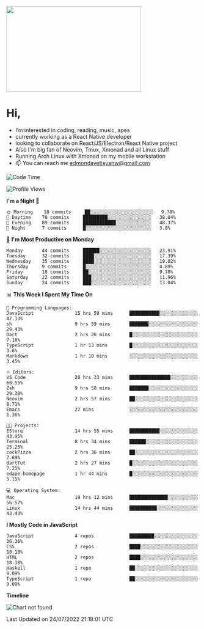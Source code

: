 <kbd><img src="https://c.tenor.com/76XxFDBUu48AAAAC/frustrated-mad.gif" width="352" height="224" /></kbd>
#  Hi,
-  I’m interested in coding, reading, music, apes
-  currently working as a React Native developer
-  looking to collaborate on React/JS/Electron/React Native project
-  Also I'm big fan of Neovim, Tmux, Xmonad and all Linux stuff
-  Running Arch Linux with Xmonad on my mobile workstation
- 📫 You can reach me edmondavetisyanw@gmail.com
<!---
edavetisyan/edavetisyan is a ✨ special ✨ repository because its `README.md` (this file) appears on your GitHub profile.
You can click the Preview link to take a look at your changes.
--->

<!--START_SECTION:waka-->
![Code Time](http://img.shields.io/badge/Code%20Time-575%20hrs%2055%20mins-blue)

![Profile Views](http://img.shields.io/badge/Profile%20Views-241-blue)

**I'm a Night 🦉** 

```text
🌞 Morning    18 commits     ██░░░░░░░░░░░░░░░░░░░░░░░   9.78% 
🌆 Daytime    70 commits     █████████░░░░░░░░░░░░░░░░   38.04% 
🌃 Evening    89 commits     ████████████░░░░░░░░░░░░░   48.37% 
🌙 Night      7 commits      █░░░░░░░░░░░░░░░░░░░░░░░░   3.8%

```
📅 **I'm Most Productive on Monday** 

```text
Monday       44 commits     ██████░░░░░░░░░░░░░░░░░░░   23.91% 
Tuesday      32 commits     ████░░░░░░░░░░░░░░░░░░░░░   17.39% 
Wednesday    35 commits     ████░░░░░░░░░░░░░░░░░░░░░   19.02% 
Thursday     9 commits      █░░░░░░░░░░░░░░░░░░░░░░░░   4.89% 
Friday       18 commits     ██░░░░░░░░░░░░░░░░░░░░░░░   9.78% 
Saturday     22 commits     ███░░░░░░░░░░░░░░░░░░░░░░   11.96% 
Sunday       24 commits     ███░░░░░░░░░░░░░░░░░░░░░░   13.04%

```


📊 **This Week I Spent My Time On** 

```text
💬 Programming Languages: 
JavaScript               15 hrs 59 mins      ███████████░░░░░░░░░░░░░░   47.13% 
sh                       9 hrs 59 mins       ███████░░░░░░░░░░░░░░░░░░   29.43% 
Dart                     2 hrs 26 mins       █░░░░░░░░░░░░░░░░░░░░░░░░   7.18% 
TypeScript               1 hr 13 mins        █░░░░░░░░░░░░░░░░░░░░░░░░   3.6% 
Markdown                 1 hr 10 mins        ░░░░░░░░░░░░░░░░░░░░░░░░░   3.45%

🔥 Editors: 
VS Code                  20 hrs 33 mins      ███████████████░░░░░░░░░░   60.55% 
Zsh                      9 hrs 58 mins       ███████░░░░░░░░░░░░░░░░░░   29.38% 
Neovim                   2 hrs 57 mins       ██░░░░░░░░░░░░░░░░░░░░░░░   8.71% 
Emacs                    27 mins             ░░░░░░░░░░░░░░░░░░░░░░░░░   1.36%

🐱‍💻 Projects: 
EStore                   14 hrs 55 mins      ███████████░░░░░░░░░░░░░░   43.95% 
Terminal                 8 hrs 34 mins       ██████░░░░░░░░░░░░░░░░░░░   25.25% 
cockPizza                2 hrs 36 mins       ██░░░░░░░░░░░░░░░░░░░░░░░   7.69% 
dartTut                  2 hrs 27 mins       █░░░░░░░░░░░░░░░░░░░░░░░░   7.25% 
edape-homepage           1 hr 44 mins        █░░░░░░░░░░░░░░░░░░░░░░░░   5.15%

💻 Operating System: 
Mac                      19 hrs 12 mins      ██████████████░░░░░░░░░░░   56.57% 
Linux                    14 hrs 44 mins      ██████████░░░░░░░░░░░░░░░   43.43%

```

**I Mostly Code in JavaScript** 

```text
JavaScript               4 repos             █████████░░░░░░░░░░░░░░░░   36.36% 
CSS                      2 repos             ████░░░░░░░░░░░░░░░░░░░░░   18.18% 
HTML                     2 repos             ████░░░░░░░░░░░░░░░░░░░░░   18.18% 
Haskell                  1 repo              ██░░░░░░░░░░░░░░░░░░░░░░░   9.09% 
TypeScript               1 repo              ██░░░░░░░░░░░░░░░░░░░░░░░   9.09%

```


**Timeline**

![Chart not found](https://raw.githubusercontent.com/edavetisyan/edavetisyan/main/charts/bar_graph.png) 


 Last Updated on 24/07/2022 21:18:01 UTC
<!--END_SECTION:waka-->

